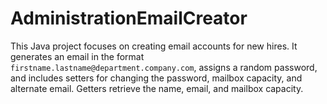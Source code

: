 # AdministrationEmailCreator
This Java project focuses on creating email accounts for new hires. It generates an email in the format `firstname.lastname@department.company.com`, assigns a random password, and includes setters for changing the password, mailbox capacity, and alternate email. Getters retrieve the name, email, and mailbox capacity.
